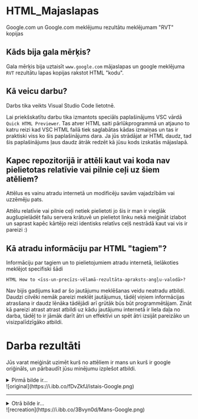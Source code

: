 # HTML_Majaslapas
Google.com un Google.com meklējumu rezultātu meklējumam "RVT" kopijas

## Kāds bija gala mērķis?
Gala mērķis bija uztaisīt `www.google.com` mājaslapas un google meklējuma `RVT` rezultātu lapas kopijas rakstot HTML "kodu".

## Kā veicu darbu?
Darbs tika veikts Visual Studio Code lietotnē.

Lai priekšskatītu darbu tika izmantots speciāls paplašinājums VSC vārdā `Quick HTML Previewer`. Tas atver HTML saiti pārlūkprogrammā un atjauno to katru reizi kad VSC HTML failā tiek saglabātas kādas izmaiņas un tas ir praktiski viss ko šis paplašinājums dara. Ja jūs strādājat ar HTML daudz, tad šis paplašinājums ļaus daudz ātrāk redzēt kā jūsu kods izskatās mājaslapā.

## Kapec repozitorijā ir attēli kaut vai koda nav pielietotas relatīvie vai pilnie ceļi uz šiem atēliem?
Attēlus es vainu atradu internetā un modificēju savām vajadzībām vai uzzēmēju pats.

Attēlu relatīvie vai pilnie ceļi netiek pielietoti jo šis ir man ir vieglāk augšupielādēt failu servera krātuvē un pielietot linku nekā meiģināt izlabot un saprast kapēc kārtējo reizi identisks relatīvs ceļš nestrādā kaut vai vis ir pareizi :)

## Kā atradu informāciju par HTML "tagiem"?
Informāciju par tagiem un to pielietojumiem atradu internetā, lielākoties meklējot specifiski šādi
```
HTML How to <īss-un-precīzs-vēlamā-rezultāta-apraksts-angļu-valodā>?
```
Nav bijis gadijums kad ar šo jautājumu meklēšanas veidu neatradu atbildi. Daudzi cilvēki nemāk pareizi meklēt jautājumus, tādēļ  viņiem informācijas atrasšana ir daudz lēnāka tādējādi arī grūtāk būs būt programmētājam. Zināt kā pareizi atrast atrast atbildi uz kādu jautājumu internetā ir liela daļa no darba, tādēļ to ir jāmāk darīt ātri un effektīvi un spēt ātri izsijāt pareizāko un visizpalīdzīgāko atbildi.

# Darba rezultāti
Jūs varat meiģināt uzimēt kurš no attēliem ir mans un kurš ir google oriģināls, un pārbaudīt jūsu minējumu izplešot atbildi.

<details>
  <summary>Pirmā bilde ir...</summary>
  Oriģinālā sākuma lapa.
</details>
![original](https://i.ibb.co/fDvZkfJ/istais-Google.png)

---

<details>
  <summary>Otrā bilde ir...</summary>
  Mans Google sākumlapas veidošanas meiģinājums
</details>
![recreation](https://i.ibb.co/3Bvyn0d/Mans-Google.png) <!--ja šitais nestrādās es nezinu, augšupielādēšu kautkur un lietošu linku.-->
